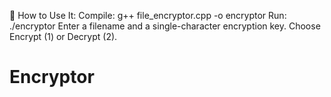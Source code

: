 📌 How to Use It:
Compile: g++ file_encryptor.cpp -o encryptor
Run: ./encryptor
Enter a filename and a single-character encryption key.
Choose Encrypt (1) or Decrypt (2).
# Encryptor
